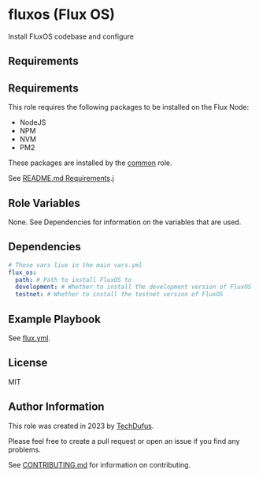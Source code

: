fluxos (Flux OS)
=========

Install FluxOS codebase and configure

Requirements
------------


Requirements
------------

This role requires the following packages to be installed on the Flux Node:
- NodeJS
- NPM
- NVM
- PM2

These packages are installed by the [common](../common) role.

See [README.md Requirements](../../README.md#requirements).j

Role Variables
--------------

None. See Dependencies for information on the variables that are used.

Dependencies
------------

```yaml
# These vars live in the main vars.yml
flux_os:
  path: # Path to install FluxOS to
  development: # Whether to install the development version of FluxOS
  testnet: # Whether to install the testnet version of FluxOS
```

Example Playbook
----------------

See [flux.yml](../../flux.yml).

License
-------

MIT

Author Information
------------------

This role was created in 2023 by [TechDufus](https://github.com/techdufus).

Please feel free to create a pull request or open an issue if you find any problems.

See [CONTRIBUTING.md](../../.github/CONTRIBUTING.md) for information on contributing.

